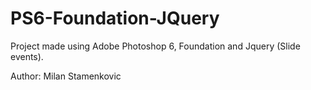 # PS6-Foundation-JQuery

Project made using Adobe Photoshop 6, Foundation and Jquery (Slide events).

Author: Milan Stamenkovic
